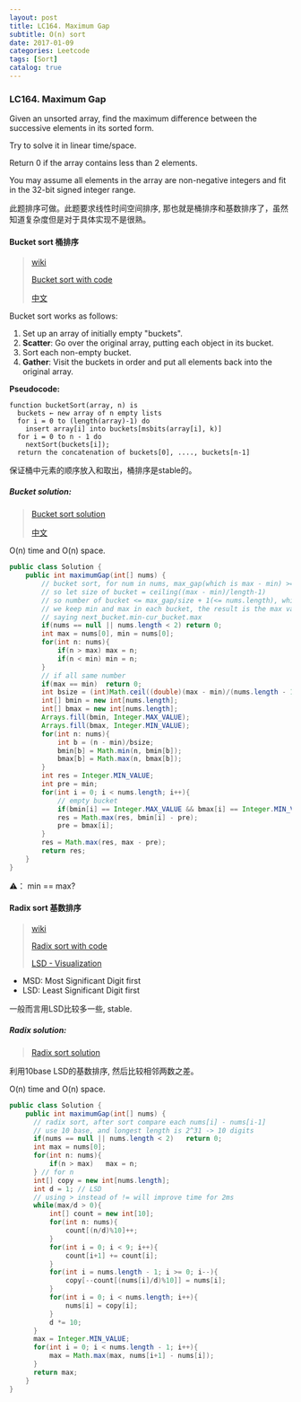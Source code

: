 ```yaml
---
layout: post
title: LC164. Maximum Gap
subtitle: O(n) sort
date: 2017-01-09
categories: Leetcode
tags: [Sort]
catalog: true
---
```


### LC164. Maximum Gap

Given an unsorted array, find the maximum difference between the successive elements in its sorted form.

Try to solve it in linear time/space.

Return 0 if the array contains less than 2 elements.

You may assume all elements in the array are non-negative integers and fit in the 32-bit signed integer range.

此题排序可做。此题要求线性时间空间排序, 那也就是桶排序和基数排序了，虽然知道复杂度但是对于具体实现不是很熟。

#### Bucket sort 桶排序

> [wiki](https://en.wikipedia.org/wiki/Bucket_sort)
>
> [Bucket sort with code](http://www.growingwiththeweb.com/2015/06/bucket-sort.html)
>
> [中文](https://www.byvoid.com/blog/sort-radix)

Bucket sort works as follows:

1. Set up an array of initially empty "buckets".
2. **Scatter**: Go over the original array, putting each object in its bucket.
3. Sort each non-empty bucket.
4. **Gather**: Visit the buckets in order and put all elements back into the original array.

**Pseudocode:**

```
function bucketSort(array, n) is
  buckets ← new array of n empty lists
  for i = 0 to (length(array)-1) do
    insert array[i] into buckets[msbits(array[i], k)]
  for i = 0 to n - 1 do
    nextSort(buckets[i]);
  return the concatenation of buckets[0], ...., buckets[n-1]
```

保证桶中元素的顺序放入和取出，桶排序是stable的。

##### Bucket solution:

> [Bucket sort solution](https://discuss.leetcode.com/topic/5999/bucket-sort-java-solution-with-explanation-o-n-time-and-space)
>
> [中文](https://segmentfault.com/a/1190000005770612)

O(n) time and O(n) space.

```java
public class Solution {
    public int maximumGap(int[] nums) {
        // bucket sort, for num in nums, max_gap(which is max - min) >= (max - min)/length-1
        // so let size of bucket = ceiling((max - min)/length-1)
        // so number of bucket <= max_gap/size + 1(<= nums.length), which ensures the result must be in two different bucket
        // we keep min and max in each bucket, the result is the max value of successive bucket difference
        // saying next_bucket.min-cur_bucket.max
        if(nums == null || nums.length < 2) return 0;
        int max = nums[0], min = nums[0];
        for(int n: nums){
            if(n > max) max = n;
            if(n < min) min = n;
        }
        // if all same number
        if(max == min)  return 0;
        int bsize = (int)Math.ceil((double)(max - min)/(nums.length - 1));
        int[] bmin = new int[nums.length];
        int[] bmax = new int[nums.length];
        Arrays.fill(bmin, Integer.MAX_VALUE);
        Arrays.fill(bmax, Integer.MIN_VALUE);
        for(int n: nums){
            int b = (n - min)/bsize;
            bmin[b] = Math.min(n, bmin[b]);
            bmax[b] = Math.max(n, bmax[b]);
        }
        int res = Integer.MIN_VALUE;
        int pre = min;
        for(int i = 0; i < nums.length; i++){
            // empty bucket
            if(bmin[i] == Integer.MAX_VALUE && bmax[i] == Integer.MIN_VALUE) continue;
            res = Math.max(res, bmin[i] - pre);
            pre = bmax[i];
        }
        res = Math.max(res, max - pre);
        return res;
    }
}
```

⚠️： min == max?

#### Radix sort 基数排序

> [wiki](https://en.wikipedia.org/wiki/Radix_sort)
>
> [Radix sort with code](http://www.growingwiththeweb.com/sorting/radix-sort-lsd/)
>
> [LSD - Visualization](https://www.cs.usfca.edu/~galles/visualization/RadixSort.html)

- MSD: Most Significant Digit first
- LSD: Least Significant Digit first

一般而言用LSD比较多一些, stable.

##### Radix solution:

> [Radix sort solution](https://discuss.leetcode.com/topic/22221/radix-sort-solution-in-java-with-explanation/2)

利用10base LSD的基数排序, 然后比较相邻两数之差。

O(n) time and O(n) space.

```java
public class Solution {
    public int maximumGap(int[] nums) {
      // radix sort, after sort compare each nums[i] - nums[i-1]
      // use 10 base, and longest length is 2^31 -> 10 digits
      if(nums == null || nums.length < 2)   return 0;
      int max = nums[0];
      for(int n: nums){
          if(n > max)   max = n;
      } // for n
      int[] copy = new int[nums.length];
      int d = 1; // LSD
      // using > instead of != will improve time for 2ms
      while(max/d > 0){
          int[] count = new int[10];
          for(int n: nums){
              count[(n/d)%10]++;
          }
          for(int i = 0; i < 9; i++){
              count[i+1] += count[i];
          }
          for(int i = nums.length - 1; i >= 0; i--){
              copy[--count[(nums[i]/d)%10]] = nums[i];
          }
          for(int i = 0; i < nums.length; i++){
              nums[i] = copy[i];
          }
          d *= 10;
      }
      max = Integer.MIN_VALUE;
      for(int i = 0; i < nums.length - 1; i++){
          max = Math.max(max, nums[i+1] - nums[i]);
      }
      return max;
    }
}
```

